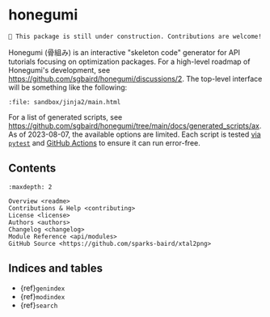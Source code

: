 # honegumi

```{note}
🚧 This package is still under construction. Contributions are welcome!
```

Honegumi (骨組み) is an interactive "skeleton code" generator for API tutorials focusing on optimization packages. For a high-level roadmap of Honegumi's development, see https://github.com/sgbaird/honegumi/discussions/2. The top-level interface will be something like the following:

```{raw} html
:file: sandbox/jinja2/main.html
```

For a list of generated scripts, see https://github.com/sgbaird/honegumi/tree/main/docs/generated_scripts/ax. As of 2023-08-07, the available options are limited. Each script is tested [via `pytest`](https://github.com/sgbaird/honegumi/tree/main/tests) and [GitHub Actions](https://github.com/sgbaird/honegumi/actions/workflows/ci.yml) to ensure it can run error-free.

## Contents

```{toctree}
:maxdepth: 2

Overview <readme>
Contributions & Help <contributing>
License <license>
Authors <authors>
Changelog <changelog>
Module Reference <api/modules>
GitHub Source <https://github.com/sparks-baird/xtal2png>
```

## Indices and tables

* {ref}`genindex`
* {ref}`modindex`
* {ref}`search`

[Sphinx]: http://www.sphinx-doc.org/
[Markdown]: https://daringfireball.net/projects/markdown/
[reStructuredText]: http://www.sphinx-doc.org/en/master/usage/restructuredtext/basics.html
[MyST]: https://myst-parser.readthedocs.io/en/latest/
